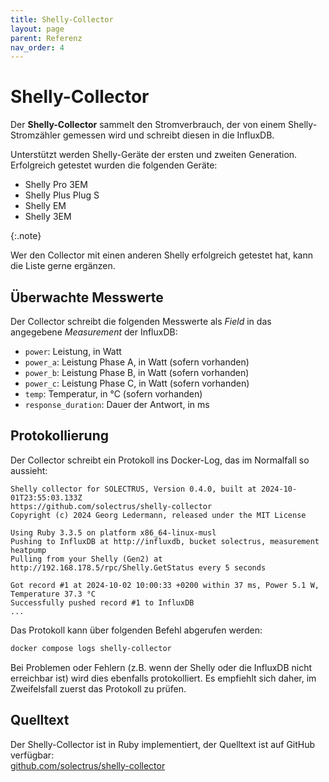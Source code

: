 ```yaml
---
title: Shelly-Collector
layout: page
parent: Referenz
nav_order: 4
---
```


# Shelly-Collector

Der **Shelly-Collector** sammelt den Stromverbrauch, der von einem Shelly-Stromzähler gemessen wird und schreibt diesen in die InfluxDB.

Unterstützt werden Shelly-Geräte der ersten und zweiten Generation. Erfolgreich getestet wurden die folgenden Geräte:

- Shelly Pro 3EM
- Shelly Plus Plug S
- Shelly EM
- Shelly 3EM

{:.note}

Wer den Collector mit einen anderen Shelly erfolgreich getestet hat, kann die Liste gerne ergänzen.

## Überwachte Messwerte

Der Collector schreibt die folgenden Messwerte als _Field_ in das angegebene _Measurement_ der InfluxDB:

- `power`: Leistung, in Watt
- `power_a`: Leistung Phase A, in Watt (sofern vorhanden)
- `power_b`: Leistung Phase B, in Watt (sofern vorhanden)
- `power_c`: Leistung Phase C, in Watt (sofern vorhanden)
- `temp`: Temperatur, in °C (sofern vorhanden)
- `response_duration`: Dauer der Antwort, in ms

## Protokollierung

Der Collector schreibt ein Protokoll ins Docker-Log, das im Normalfall so aussieht:

```plaintext
Shelly collector for SOLECTRUS, Version 0.4.0, built at 2024-10-01T23:55:03.133Z
https://github.com/solectrus/shelly-collector
Copyright (c) 2024 Georg Ledermann, released under the MIT License

Using Ruby 3.3.5 on platform x86_64-linux-musl
Pushing to InfluxDB at http://influxdb, bucket solectrus, measurement heatpump
Pulling from your Shelly (Gen2) at http://192.168.178.5/rpc/Shelly.GetStatus every 5 seconds

Got record #1 at 2024-10-02 10:00:33 +0200 within 37 ms, Power 5.1 W, Temperature 37.3 °C
Successfully pushed record #1 to InfluxDB
...
```

Das Protokoll kann über folgenden Befehl abgerufen werden:

```bash
docker compose logs shelly-collector
```

Bei Problemen oder Fehlern (z.B. wenn der Shelly oder die InfluxDB nicht erreichbar ist) wird dies ebenfalls protokolliert. Es empfiehlt sich daher, im Zweifelsfall zuerst das Protokoll zu prüfen.

## Quelltext

Der Shelly-Collector ist in Ruby implementiert, der Quelltext ist auf GitHub verfügbar: \
[github.com/solectrus/shelly-collector](https://github.com/solectrus/shelly-collector)
